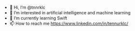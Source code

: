 - 👋 Hi, I’m @tnnrklc
- 👀 I’m interested in artiﬁcial intelligence and machine learning
- 🌱 I’m currently learning Swift
- 📫 How to reach me https://www.linkedin.com/in/tennurklc/

<!---
tnnrklc/tnnrklc is a ✨ special ✨ repository because its `README.md` (this file) appears on your GitHub profile.
You can click the Preview link to take a look at your changes.
--->
